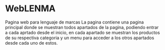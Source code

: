 # WebLENMA
Pagina web para lenguaje de marcas
La pagina contiene una pagina principal donde se muestran todos apartados de la pagina, podiendo entrar a cada aprtado desde el inicio, en cada apartado se muestran los productos
de su respectiva categoria y un menu para acceder a los otros apartados desde cada uno de estos.
